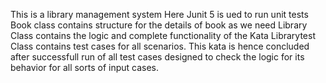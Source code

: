 This is a library management system 
Here Junit 5 is ued to run unit tests
Book class contains structure for the details of book as we need
Library Class contains the logic and complete functionality of the Kata
Librarytest Class contains test cases for all scenarios.
This kata is hence concluded after successfull run of all test cases designed to check the logic for its behavior for all sorts of input cases. 
